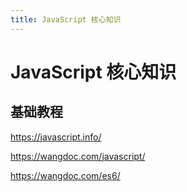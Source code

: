 ```yaml
---
title: JavaScript 核心知识
---
```


# JavaScript 核心知识

## 基础教程

https://javascript.info/

https://wangdoc.com/javascript/

https://wangdoc.com/es6/

<!--
## 元编程

### 对象的可扩展能力

对象数据属性的特性：`value`、`writable`、`enumerable` 和 `configurable`。

对象访问器属性的特性：`get`、`set`、`enumerable` 和 `configurable`。

`Object.defineProperty()` 和 `Object.defineProperties()` 可以修改属性特性，`Object.create()` 也可以在创建对象时设置属性特性。

`Object.preventExtensions(obj)` 使对象不可扩展，即无法给对象添加新属性。

`Object.isExtensible(obj)` 判断对象是否可扩展。

`Object.seal(obj)` 使对象不可扩展，并且不能删除或配置已有属性，可写的已有属性依然可写。

`Object.isSealed(obj)` 判断对象是否被封存。

`Object.freeze()` 在封存对象的基础上，会把其全部自有属性设置为只读的，访问器属性的 set 不受影响。

`Object.isFrozen(obj)` 判断对象是否被锁定。

### 原型

`Object.getPrototypeOf(obj)` 获取对象的原型。

`o.isPrototypeOf(obj)` 判断对象 o 是否为 obj 的原型。

`Object.setPrototypeOf(obj, o)` 设置 obj 的原型为 o。

### 公认符号

`Symbol.iterator` 和 `Symbol.asyncIterator` 使对象或类把自己变成可迭代对象和异步可迭代对象。

`Symbol.hasInstance`：实现了 `[Symbol.hasInstance](x) {}` 方法的对象可以用于 `instanceof` 右侧参数。

`Symbol.toStringTag`：实现了该属性的 class，`Object.prototype.toString.call(obj)` 会返回该属性的值。

`Symbol.species`：是一个访问器属性，允许子类覆盖对象的默认构造函数。

## 箭头函数

1. 没有 this
2. 没有 arguments
3. 不能用作构造器

## Symbol 类型

`symbol` 是唯一标识符的基本类型，使用带有可选描述（name）的 `Symbol()` 调用创建。

`symbol` 总是不同的值，即使它们有相同的名字。如果希望同名的 `symbol` 相等，那么应该使用全局注册表：`Symbol.for(key)`
返回（如果需要的话则创建）一个以 `key` 作为名字的全局 `symbol`。使用 `Symbol.for` 多次调用 `key` 相同的 `symbol`
时，返回的就是同一个 `symbol`。

对象中的 `symbol` 属性不会出现在 `for..in` 中。有一个内建方法 `Object.getOwnPropertySymbols(obj)`
允许我们获取所有的 `symbol`。还有一个名为 `Reflect.ownKeys(obj)` 的方法可以返回一个对象的所有键，包括 `symbol`
。但大多数库、内建方法和语法结构都没有使用这些方法。

## 可迭代对象

可以应用 `for..of` 的对象被称为可迭代的，可迭代对象必须实现 `Symbol.iterator` 方法。`Symbol.iterator` 方法会被 `for..of`
自动调用，也可以直接调用它。

`obj[Symbol.iterator]()` 的结果被称为迭代器（iterator），由它处理进一步的迭代过程。一个迭代器必须有 `next()`
方法，它返回一个 `{ done: Boolean, value: any }` 对象，这里 `done:true` 表明迭代结束，否则 `value` 就是下一个值。

内建的可迭代对象例如字符串和数组，都实现了 `Symbol.iterator`。

字符串迭代器能够识别代理对（surrogate pair），代理对也就是 UTF-16 扩展字符。

**类数组**

有索引属性和 `length` 属性的对象被称为类数组对象。这种对象可能还具有其他属性和方法，但是没有数组的内建方法。

如果仔细研究一下规范，会发现大多数内建方法都假设它们需要处理的是可迭代对象或者类数组对象，而不是“真正的”数组，因为这样抽象度更高。

`Array.from(obj[, mapFn, thisArg])` 将可迭代对象或类数组对象 `obj` 转化为真正的数组 `Array`。可选参数 `mapFn`
和 `thisArg` 允许将函数应用到每个元素。

## WeakMap 和 WeakSet

`WeakMap` 是类似于 `Map` 的集合，它仅允许对象作为键，并且一旦通过其他方式无法访问这些对象，垃圾回收便会将这些对象与其关联值一同删除。

`WeakSet` 是类似于 `Set` 的集合，它仅存储对象，并且一旦通过其他方式无法访问这些对象，垃圾回收便会将这些对象删除。

它们的主要优点是它们对对象是弱引用，所以被它们引用的对象很容易地被垃圾收集器移除。

## Object.defineProperty

- value - 对象属性的值
- writable：如果为 true，则值可以被修改，否则它是只可读的
- enumerable：如果为 true，则会被在循环中列出，否则不会被列出
- configurable：如果为 true，则此属性可以被删除，这些特性也可以被修改，否则不可以

### get 和 set

- get：一个没有参数的函数，在读取属性时工作
- set：带有一个参数的函数，当属性被设置时调用

## 原型继承

在 JavaScript 中，所有的对象都有一个隐藏的 `[[Prototype]]` 属性，它要么是另一个对象，要么就是 null。通过 `[[Prototype]]` 引用的对象被称为“原型”。

我们可以使用 `obj.__proto__` 访问它（历史遗留下来的 getter/setter）。

for..in 循环在其自身和继承的属性上进行迭代。所有其他的键/值获取方法仅对对象本身起作用。

`F.prototype` 属性在 `new F` 被调用时为新对象的 `[[Prototype]]` 赋值。

推荐使用 `Object.getPrototypeOf(obj)` 和 `Object.setPrototypeOf(obj, proto)` 来访问和设置对象的原型。

## ES Module

[原理](http://www.wawow.xyz/#/md-render?bid=40)

## 浏览器事件循环

常见的 macro-task：script（整体代码）、setTimeout、setInterval、 setImmediate、 I/O 操作、UI 交互等。

常见的 micro-task：Promise、MutationObserver 等。 -->
